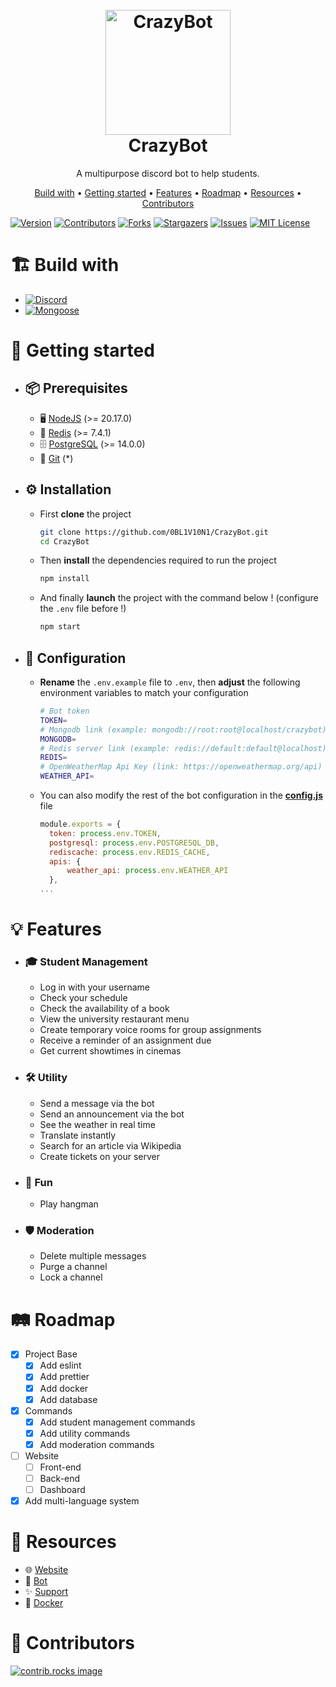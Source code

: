 <h1 align="center">
  <br>
  <a href="https://github.com/0BL1V10N1/CrazyBot"><img src="https://cdn.discordapp.com/app-icons/1288906275349987348/1281ce7a67d52c81b57c5118e87eec6e.png" width="200" alt="CrazyBot"></a>
  <br>
  CrazyBot
  <br>
</h1>

<p align="center">A multipurpose discord bot to help students.</p>

<p align="center">
  <a href="#%EF%B8%8F-build-with">Build with</a> •
  <a href="#-getting-started">Getting started</a> •
  <a href="#-features">Features</a> •
  <a href="#%EF%B8%8F-roadmap">Roadmap</a> •
  <a href="#-resources">Resources</a> •
  <a href="#-contributors">Contributors</a>
</p>

[![Version][version-shield]][version-url]
[![Contributors][contributors-shield]][contributors-url]
[![Forks][forks-shield]][forks-url]
[![Stargazers][stars-shield]][stars-url]
[![Issues][issues-shield]][issues-url]
[![MIT License][license-shield]][license-url]

# 🏗️ Build with

-   [![Discord][Discord.js]][Discord-url]
-   [![Mongoose][Mongoose.com]][Mongoose-url]

# 🚀 Getting started

-   ## 📦 Prerequisites

    -   🖥️ [NodeJS](https://nodejs.org/) (>= 20.17.0)
    -   💾 [Redis](https://redis.io/) (>= 7.4.1)
    -   🗄️ [PostgreSQL](https://www.postgresql.org/) (>= 14.0.0)
    -   🐙 [Git](https://git-scm.com/) (\*)

-   ## ⚙️ Installation

    -   First **clone** the project

        ```bash
        git clone https://github.com/0BL1V10N1/CrazyBot.git
        cd CrazyBot
        ```

    -   Then **install** the dependencies required to run the project

        ```bash
        npm install
        ```

    -   And finally **launch** the project with the command below ! (configure the `.env` file before !)

        ```bash
        npm start
        ```

-   ## 🔧 Configuration

    -   **Rename** the `.env.example` file to `.env`, then **adjust** the following environment variables to match your configuration

        ```bash
        # Bot token
        TOKEN=
        # Mongodb link (example: mongodb://root:root@localhost/crazybot)
        MONGODB=
        # Redis server link (example: redis://default:default@localhost)
        REDIS=
        # OpenWeatherMap Api Key (link: https://openweathermap.org/api)
        WEATHER_API=
        ```

    -   You can also modify the rest of the bot configuration in the **[config.js](./config.js)** file

        ```js
        module.exports = {
          token: process.env.TOKEN,
          postgresql: process.env.POSTGRESQL_DB,
          rediscache: process.env.REDIS_CACHE,
          apis: {
              weather_api: process.env.WEATHER_API
          },
        ...
        ```

# 💡 Features

-   ### 🎓 Student Management

    -   Log in with your username
    -   Check your schedule
    -   Check the availability of a book
    -   View the university restaurant menu
    -   Create temporary voice rooms for group assignments
    -   Receive a reminder of an assignment due
    -   Get current showtimes in cinemas

-   ### 🛠️ Utility

    -   Send a message via the bot
    -   Send an announcement via the bot
    -   See the weather in real time
    -   Translate instantly
    -   Search for an article via Wikipedia
    -   Create tickets on your server

-   ### 🎉 Fun

    -   Play hangman

-   ### 🛡️ Moderation

    -   Delete multiple messages
    -   Purge a channel
    -   Lock a channel

# 🛤️ Roadmap

-   [x] Project Base
    -   [x] Add eslint
    -   [x] Add prettier
    -   [x] Add docker
    -   [x] Add database
-   [x] Commands
    -   [x] Add student management commands
    -   [x] Add utility commands
    -   [x] Add moderation commands
-   [ ] Website
    -   [ ] Front-end
    -   [ ] Back-end
    -   [ ] Dashboard
-   [x] Add multi-language system

# 📎 Resources

-   🌐 [Website](https://crazy-bot.xyz)
-   🤖 [Bot](https://discord.com/oauth2/authorize?client_id=1288906275349987348)
-   ✨ [Support](https://discord.gg/QKzRefhY4e)
-   🐳 [Docker](https://hub.docker.com/r/cvjeticaxel122/crazybot)

# 🤝 Contributors

<a href="https://github.com/0BL1V10N1/CrazyBot/graphs/contributors">
  <img src="https://contrib.rocks/image?repo=0BL1V10N1/CrazyBot" alt="contrib.rocks image" />
</a>

[version-shield]: https://img.shields.io/github/package-json/v/0BL1V10N1/CrazyBot?style=for-the-badge
[version-url]: https://github.com/0BL1V10N1/CrazyBot/releases/latest
[contributors-shield]: https://img.shields.io/github/contributors/0BL1V10N1/CrazyBot.svg?style=for-the-badge
[contributors-url]: https://github.com/0BL1V10N1/CrazyBot/graphs/contributors
[forks-shield]: https://img.shields.io/github/forks/0BL1V10N1/CrazyBot.svg?style=for-the-badge
[forks-url]: https://github.com/0BL1V10N1/CrazyBot/network/members
[stars-shield]: https://img.shields.io/github/stars/0BL1V10N1/CrazyBot.svg?style=for-the-badge
[stars-url]: https://github.com/0BL1V10N1/CrazyBot/stargazers
[issues-shield]: https://img.shields.io/github/issues/0BL1V10N1/CrazyBot.svg?style=for-the-badge
[issues-url]: https://github.com/0BL1V10N1/CrazyBot/issues
[license-shield]: https://img.shields.io/github/license/0BL1V10N1/CrazyBot.svg?style=for-the-badge
[license-url]: https://github.com/0BL1V10N1/CrazyBot/blob/main/LICENSE
[Discord.js]: https://img.shields.io/badge/discord.js-5765F2?style=for-the-badge&logo=discord&logoColor=white
[Discord-url]: https://discord.js.org
[Mongoose.com]: https://img.shields.io/badge/Mongoose-13aa52?style=for-the-badge&logo=Mongodb&logoColor=white
[Mongoose-url]: https://mongoosejs.com
